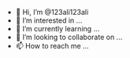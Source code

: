 - 👋 Hi, I’m @123ali123ali
- 👀 I’m interested in ...
- 🌱 I’m currently learning ...
- 💞️ I’m looking to collaborate on ...
- 📫 How to reach me ...

<!---
123ali123ali/123ali123ali is a ✨ special ✨ repository because its `README.md` (this file) appears on your GitHub profile.
You can click the Preview link to take a look at your changes.
--->
